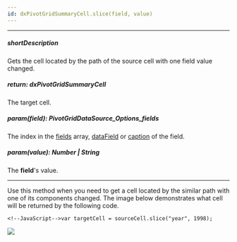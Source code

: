 ```yaml
---
id: dxPivotGridSummaryCell.slice(field, value)
---
```

---
##### shortDescription
Gets the cell located by the path of the source cell with one field value changed.

##### return: dxPivotGridSummaryCell
The target cell.

##### param(field): PivotGridDataSource_Options_fields
The index in the [fields](/api-reference/30%20Data%20Layer/PivotGridDataSource/1%20Configuration/fields '/Documentation/ApiReference/Data_Layer/PivotGridDataSource/Configuration/fields/') array, [dataField](/api-reference/30%20Data%20Layer/PivotGridDataSource/1%20Configuration/fields/dataField.md '/Documentation/ApiReference/Data_Layer/PivotGridDataSource/Configuration/fields/#dataField') or [caption](/api-reference/30%20Data%20Layer/PivotGridDataSource/1%20Configuration/fields/caption.md '/Documentation/ApiReference/Data_Layer/PivotGridDataSource/Configuration/fields/#caption') of the field.

##### param(value): Number | String
The **field**'s value.

---
Use this method when you need to get a cell located by the similar path with one of its components changed. 
The image below demonstrates what cell will be returned by the following code.

    <!--JavaScript-->var targetCell = sourceCell.slice("year", 1998);

![](/Content/images/doc/19_1/DataGrid/PivotGrid_slice.png)